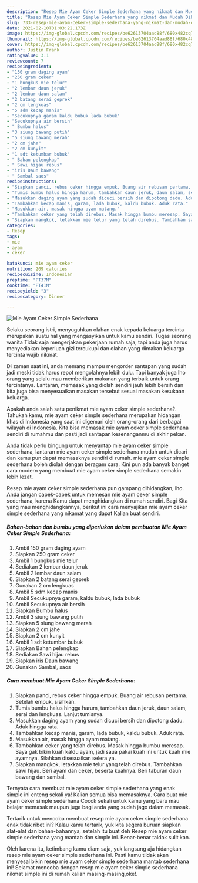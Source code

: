 ```yaml
---
description: "Resep Mie Ayam Ceker Simple Sederhana yang nikmat dan Mudah Dibuat"
title: "Resep Mie Ayam Ceker Simple Sederhana yang nikmat dan Mudah Dibuat"
slug: 733-resep-mie-ayam-ceker-simple-sederhana-yang-nikmat-dan-mudah-dibuat
date: 2021-02-10T01:03:22.173Z
image: https://img-global.cpcdn.com/recipes/be62613704aad88f/680x482cq70/mie-ayam-ceker-simple-sederhana-foto-resep-utama.jpg
thumbnail: https://img-global.cpcdn.com/recipes/be62613704aad88f/680x482cq70/mie-ayam-ceker-simple-sederhana-foto-resep-utama.jpg
cover: https://img-global.cpcdn.com/recipes/be62613704aad88f/680x482cq70/mie-ayam-ceker-simple-sederhana-foto-resep-utama.jpg
author: Justin Frank
ratingvalue: 3.1
reviewcount: 7
recipeingredient:
- "150 gram daging ayam"
- "250 gram ceker"
- "1 bungkus mie telur"
- "2 lembar daun jeruk"
- "2 lembar daun salam"
- "2 batang serai geprek"
- "2 cm lengkuas"
- "5 sdm kecap manis"
- "Secukupnya garam kaldu bubuk lada bubuk"
- "Secukupnya air bersih"
- " Bumbu halus"
- "3 siung bawang putih"
- "5 siung bawang merah"
- "2 cm jahe"
- "2 cm kunyit"
- "1 sdt ketumbar bubuk"
- " Bahan pelengkap"
- " Sawi hijau rebus"
- "iris Daun bawang"
- " Sambal saos"
recipeinstructions:
- "Siapkan panci, rebus ceker hingga empuk. Buang air rebusan pertama. Setelah empuk, sisihkan."
- "Tumis bumbu halus hingga harum, tambahkan daun jeruk, daun salam, serai dan lengkuas. Lanjut tumisnya."
- "Masukkan daging ayam yang sudah dicuci bersih dan dipotong dadu. Aduk hingga rata."
- "Tambahkan kecap manis, garam, lada bubuk, kaldu bubuk. Aduk rata."
- "Masukkan air, masak hingga ayam matang."
- "Tambahkan ceker yang telah direbus. Masak hingga bumbu meresap. Saya gak bikin kuah kaldu ayam, jadi saua pakai kuah ini untuk kuah mie ayamnya. Silahkan disesuaikan selera ya."
- "Siapkan mangkok, letakkan mie telur yang telah direbus. Tambahkan sawi hijau. Beri ayam dan ceker, beserta kuahnya. Beri taburan daun bawang dan sambal."
categories:
- Resep
tags:
- mie
- ayam
- ceker

katakunci: mie ayam ceker 
nutrition: 209 calories
recipecuisine: Indonesian
preptime: "PT37M"
cooktime: "PT41M"
recipeyield: "3"
recipecategory: Dinner

---
```



![Mie Ayam Ceker Simple Sederhana](https://img-global.cpcdn.com/recipes/be62613704aad88f/680x482cq70/mie-ayam-ceker-simple-sederhana-foto-resep-utama.jpg)

Selaku seorang istri, menyuguhkan olahan enak kepada keluarga tercinta merupakan suatu hal yang mengasyikan untuk kamu sendiri. Tugas seorang  wanita Tidak saja mengerjakan pekerjaan rumah saja, tapi anda juga harus menyediakan keperluan gizi tercukupi dan olahan yang dimakan keluarga tercinta wajib nikmat.

Di zaman  saat ini, anda memang mampu mengorder santapan yang sudah jadi meski tidak harus repot mengolahnya lebih dulu. Tapi banyak juga lho orang yang selalu mau memberikan makanan yang terbaik untuk orang tercintanya. Lantaran, memasak yang diolah sendiri jauh lebih bersih dan kita juga bisa menyesuaikan masakan tersebut sesuai masakan kesukaan keluarga. 



Apakah anda salah satu penikmat mie ayam ceker simple sederhana?. Tahukah kamu, mie ayam ceker simple sederhana merupakan hidangan khas di Indonesia yang saat ini digemari oleh orang-orang dari berbagai wilayah di Indonesia. Kita bisa memasak mie ayam ceker simple sederhana sendiri di rumahmu dan pasti jadi santapan kesenanganmu di akhir pekan.

Anda tidak perlu bingung untuk menyantap mie ayam ceker simple sederhana, lantaran mie ayam ceker simple sederhana mudah untuk dicari dan kamu pun dapat memasaknya sendiri di rumah. mie ayam ceker simple sederhana boleh diolah dengan beragam cara. Kini pun ada banyak banget cara modern yang membuat mie ayam ceker simple sederhana semakin lebih lezat.

Resep mie ayam ceker simple sederhana pun gampang dihidangkan, lho. Anda jangan capek-capek untuk memesan mie ayam ceker simple sederhana, karena Kamu dapat menghidangkan di rumah sendiri. Bagi Kita yang mau menghidangkannya, berikut ini cara menyajikan mie ayam ceker simple sederhana yang nikamat yang dapat Kalian buat sendiri.

<!--inarticleads1-->

##### Bahan-bahan dan bumbu yang diperlukan dalam pembuatan Mie Ayam Ceker Simple Sederhana:

1. Ambil 150 gram daging ayam
1. Siapkan 250 gram ceker
1. Ambil 1 bungkus mie telur
1. Sediakan 2 lembar daun jeruk
1. Ambil 2 lembar daun salam
1. Siapkan 2 batang serai geprek
1. Gunakan 2 cm lengkuas
1. Ambil 5 sdm kecap manis
1. Ambil Secukupnya garam, kaldu bubuk, lada bubuk
1. Ambil Secukupnya air bersih
1. Siapkan  Bumbu halus
1. Ambil 3 siung bawang putih
1. Siapkan 5 siung bawang merah
1. Siapkan 2 cm jahe
1. Siapkan 2 cm kunyit
1. Ambil 1 sdt ketumbar bubuk
1. Siapkan  Bahan pelengkap
1. Sediakan  Sawi hijau rebus
1. Siapkan iris Daun bawang
1. Gunakan  Sambal, saos




<!--inarticleads2-->

##### Cara membuat Mie Ayam Ceker Simple Sederhana:

1. Siapkan panci, rebus ceker hingga empuk. Buang air rebusan pertama. Setelah empuk, sisihkan.
1. Tumis bumbu halus hingga harum, tambahkan daun jeruk, daun salam, serai dan lengkuas. Lanjut tumisnya.
1. Masukkan daging ayam yang sudah dicuci bersih dan dipotong dadu. Aduk hingga rata.
1. Tambahkan kecap manis, garam, lada bubuk, kaldu bubuk. Aduk rata.
1. Masukkan air, masak hingga ayam matang.
1. Tambahkan ceker yang telah direbus. Masak hingga bumbu meresap. Saya gak bikin kuah kaldu ayam, jadi saua pakai kuah ini untuk kuah mie ayamnya. Silahkan disesuaikan selera ya.
1. Siapkan mangkok, letakkan mie telur yang telah direbus. Tambahkan sawi hijau. Beri ayam dan ceker, beserta kuahnya. Beri taburan daun bawang dan sambal.




Ternyata cara membuat mie ayam ceker simple sederhana yang enak simple ini enteng sekali ya! Kalian semua bisa memasaknya. Cara buat mie ayam ceker simple sederhana Cocok sekali untuk kamu yang baru mau belajar memasak maupun juga bagi anda yang sudah jago dalam memasak.

Tertarik untuk mencoba membuat resep mie ayam ceker simple sederhana enak tidak ribet ini? Kalau kamu tertarik, yuk kita segera buruan siapkan alat-alat dan bahan-bahannya, setelah itu buat deh Resep mie ayam ceker simple sederhana yang mantab dan simple ini. Benar-benar taidak sulit kan. 

Oleh karena itu, ketimbang kamu diam saja, yuk langsung aja hidangkan resep mie ayam ceker simple sederhana ini. Pasti kamu tiidak akan menyesal bikin resep mie ayam ceker simple sederhana mantab sederhana ini! Selamat mencoba dengan resep mie ayam ceker simple sederhana nikmat simple ini di rumah kalian masing-masing,oke!.

